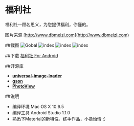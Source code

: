 # 福利社
福利社--顾名思义，为您提供福利，你懂的。

图片来源 [http://www.dbmeizi.com](http://www.dbmeizi.com)

##截图 
![Gobal](https://raw.githubusercontent.com/edanel/FuLiShe/master/Images/Gobal.png)
![index](https://raw.githubusercontent.com/edanel/FuLiShe/master/Images/Index.png)
![index](https://raw.githubusercontent.com/edanel/FuLiShe/master/Images/Second.png)
![index](https://raw.githubusercontent.com/edanel/FuLiShe/master/Images/Third.png)

##下载
[福利社 For Android](https://raw.githubusercontent.com/edanel/FuLiShe/master/app/app-release.apk)

##开源库
* **[universal-image-loader](https://github.com/nostra13/Android-Universal-Image-Loader)**
* **[gson](https://code.google.com/p/google-gson/)**
* **[PhotoView](https://github.com/chrisbanes/PhotoView)**

##说明
* 编译环境 Mac OS X 10.9.5 
* 编译工具 Android Studio 1.1.0 
* 熟悉下Material的新特性，练手作品，小撸怡情 :）

